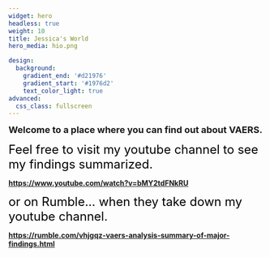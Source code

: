 ```yaml
---
widget: hero
headless: true
weight: 10
title: Jessica's World
hero_media: hio.png

design:
  background:
    gradient_end: '#d21976'
    gradient_start: '#1976d2'
    text_color_light: true
advanced:
  css_class: fullscreen
---
```


<font size ="4">**Welcome to a place where you can find out about VAERS.**</font>

<font size="5" color = "black"> Feel free to visit my youtube channel to see my findings summarized.</font>

**https://www.youtube.com/watch?v=bMY2tdFNkRU**

<font size="5" color = "black"> or on Rumble... when they take down my youtube channel.</font>

**https://rumble.com/vhjgqz-vaers-analysis-summary-of-major-findings.html**

